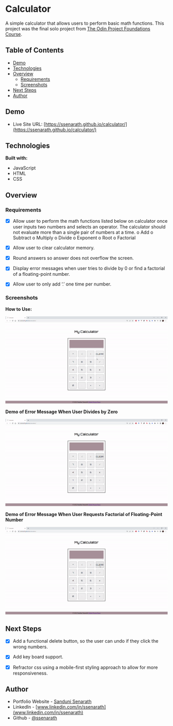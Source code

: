 # Calculator

A simple calculator that allows users to perform basic math functions. This project was the final solo project from [The Odin Project Foundations Course](https://www.theodinproject.com/paths/foundations/courses/foundations). 

## Table of Contents
* [Demo](#demo)
* [Technologies](#technologies)
* [Overview](#overview)
    * [Requirements](#requirements)
    * [Screenshots](#screenshots)
* [Next Steps](#next-steps)
* [Author](#author)

## Demo
* Live Site URL: [https://ssenarath.github.io/calculator/](https://ssenarath.github.io/calculator/)

## Technologies
**Built with:**
* JavaScript
* HTML
* CSS
	
## Overview
### Requirements
- [x] Allow user to perform the math functions listed below on calculator once user inputs two numbers and selects an operator. The calculator should not evaluate more than a single pair of numbers at a time. 
      o	Add
      o	Subtract
      o	Multiply
      o	Divide
      o	Exponent
      o	Root
      o	Factorial

- [x]	Allow user to clear calculator memory.
- [x] Round answers so answer does not overflow the screen. 
- [x] Display error messages when user tries to divide by 0 or find a factorial of a floating-point number. 
- [x] Allow user to only add ‘.’ one time per number. 

### Screenshots
**How to Use:**

![](https://github.com/SSenarath/calculator/blob/b2f34d09addf30f55e3651aa858995d270637c04/screenshots/calculator-demo.gif)



**Demo of Error Message When User Divides by Zero**

![](https://github.com/SSenarath/calculator/blob/b2f34d09addf30f55e3651aa858995d270637c04/screenshots/divide-error.gif)

**Demo of Error Message When User Requests Factorial of Floating-Point Number**

![](https://github.com/SSenarath/calculator/blob/b2f34d09addf30f55e3651aa858995d270637c04/screenshots/floating-number-error.gif)

## Next Steps
- [x] Add a functional delete button, so the user can undo if they click the wrong numbers. 
- [x] Add key board support.
- [x] Refractor css using a mobile-first styling approach to allow for more responsiveness. 


## Author
* Portfolio Website - [Sanduni Senarath](https://ssenarath.github.io/portfolio-website/)
* LinkedIn - [www.linkedin.com/in/ssenarath](www.linkedin.com/in/ssenarath)
* Github - [@ssenarath](https://github.com/SSenarath)
